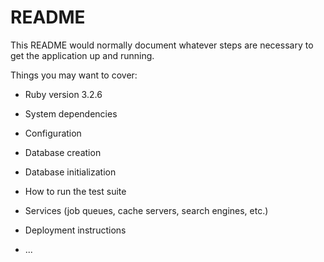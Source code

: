 # README

This README would normally document whatever steps are necessary to get the
application up and running.

Things you may want to cover:

- Ruby version 3.2.6

- System dependencies

- Configuration

- Database creation

- Database initialization

- How to run the test suite

- Services (job queues, cache servers, search engines, etc.)

- Deployment instructions

- ...
